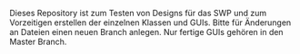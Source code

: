 Dieses Repository ist zum Testen von Designs für das SWP und zum Vorzeitigen erstellen der einzelnen Klassen und GUIs.
Bitte für Änderungen an Dateien einen neuen Branch anlegen. Nur fertige GUIs gehören in den Master Branch.
